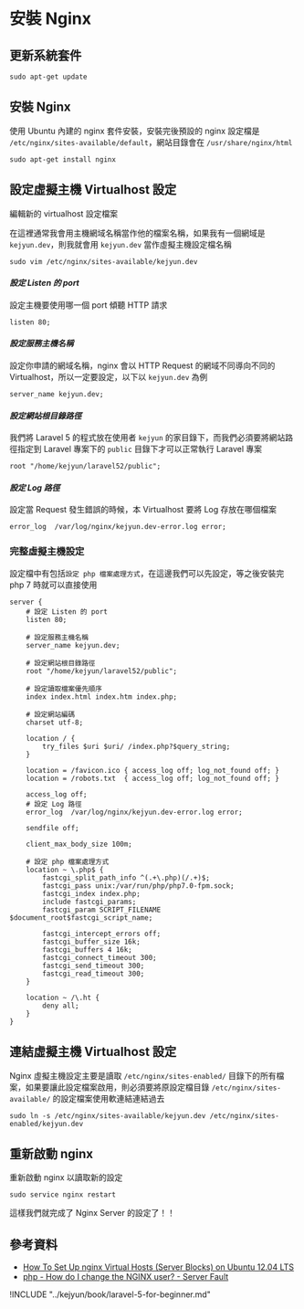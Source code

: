 # 安裝 Nginx

## 更新系統套件

```shell
sudo apt-get update
```

## 安裝 Nginx

使用 Ubuntu 內建的 nginx 套件安裝，安裝完後預設的 nginx 設定檔是 `/etc/nginx/sites-available/default`，網站目錄會在 `/usr/share/nginx/html`

```shell
sudo apt-get install nginx
```

## 設定虛擬主機 Virtualhost 設定

編輯新的 virtualhost 設定檔案

在這裡通常我會用主機網域名稱當作他的檔案名稱，如果我有一個網域是 `kejyun.dev`，則我就會用 `kejyun.dev` 當作虛擬主機設定檔名稱

```shell
sudo vim /etc/nginx/sites-available/kejyun.dev
```

#### ***設定 Listen 的 port***

設定主機要使用哪一個 port 傾聽 HTTP 請求

```
listen 80;
```

#### ***設定服務主機名稱***

設定你申請的網域名稱，nginx 會以 HTTP Request 的網域不同導向不同的 Virtualhost，所以一定要設定，以下以 `kejyun.dev` 為例

```
server_name kejyun.dev;
```

#### ***設定網站根目錄路徑***

我們將 Laravel 5 的程式放在使用者 `kejyun` 的家目錄下，而我們必須要將網站路徑指定到 Laravel 專案下的 `public` 目錄下才可以正常執行 Laravel 專案

```
root "/home/kejyun/laravel52/public";
```

#### ***設定 Log 路徑***

設定當 Request 發生錯誤的時候，本 Virtualhost 要將 Log 存放在哪個檔案

```
error_log  /var/log/nginx/kejyun.dev-error.log error;
```

### 完整虛擬主機設定

設定檔中有包括`設定 php 檔案處理方式`，在這邊我們可以先設定，等之後安裝完 php 7 時就可以直接使用

```
server {
    # 設定 Listen 的 port
    listen 80;

    # 設定服務主機名稱
    server_name kejyun.dev;

    # 設定網站根目錄路徑
    root "/home/kejyun/laravel52/public";

    # 設定讀取檔案優先順序
    index index.html index.htm index.php;

    # 設定網站編碼
    charset utf-8;

    location / {
        try_files $uri $uri/ /index.php?$query_string;
    }

    location = /favicon.ico { access_log off; log_not_found off; }
    location = /robots.txt  { access_log off; log_not_found off; }

    access_log off;
    # 設定 Log 路徑
    error_log  /var/log/nginx/kejyun.dev-error.log error;

    sendfile off;

    client_max_body_size 100m;

    # 設定 php 檔案處理方式
    location ~ \.php$ {
        fastcgi_split_path_info ^(.+\.php)(/.+)$;
        fastcgi_pass unix:/var/run/php/php7.0-fpm.sock;
        fastcgi_index index.php;
        include fastcgi_params;
        fastcgi_param SCRIPT_FILENAME $document_root$fastcgi_script_name;

        fastcgi_intercept_errors off;
        fastcgi_buffer_size 16k;
        fastcgi_buffers 4 16k;
        fastcgi_connect_timeout 300;
        fastcgi_send_timeout 300;
        fastcgi_read_timeout 300;
    }

    location ~ /\.ht {
        deny all;
    }
}
```


## 連結虛擬主機 Virtualhost 設定

Nginx 虛擬主機設定主要是讀取 `/etc/nginx/sites-enabled/` 目錄下的所有檔案，如果要讓此設定檔案啟用，則必須要將原設定檔目錄 `/etc/nginx/sites-available/` 的設定檔案使用軟連結連結過去

```
sudo ln -s /etc/nginx/sites-available/kejyun.dev /etc/nginx/sites-enabled/kejyun.dev
```


## 重新啟動 nginx

重新啟動 nginx 以讀取新的設定

```
sudo service nginx restart
```

這樣我們就完成了 Nginx Server 的設定了！！


## 參考資料
* [How To Set Up nginx Virtual Hosts (Server Blocks) on Ubuntu 12.04 LTS](https://www.digitalocean.com/community/tutorials/how-to-set-up-nginx-virtual-hosts-server-blocks-on-ubuntu-12-04-lts--3)
* [php - How do I change the NGINX user? - Server Fault](http://serverfault.com/questions/433265/how-do-i-change-the-nginx-user)



!INCLUDE "../kejyun/book/laravel-5-for-beginner.md"
